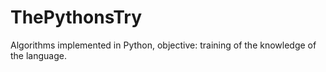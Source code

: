 # ThePythonsTry
 Algorithms implemented in Python, objective: training of the knowledge of the language.
